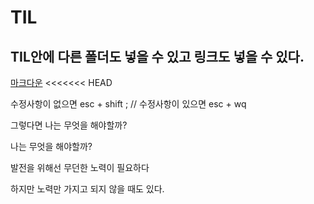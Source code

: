 # TIL

## TIL안에 다른 폴더도 넣을 수 있고 링크도 넣을 수 있다.
[마크다운](https://github.com/Namdarun/TIL.git)
<<<<<<< HEAD

수정사항이 없으면 esc + shift ;  // 수정사항이 있으면 esc + wq

그렇다면 나는 무엇을 해야할까? 

나는 무엇을 해야할까?

발전을 위해선 무던한 노력이 필요하다 

하지만 노력만 가지고 되지 않을 때도 있다.
